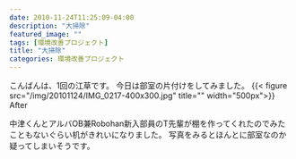```yaml
---
date: 2010-11-24T11:25:09-04:00
description: "大掃除"
featured_image: ""
tags: [環境改善プロジェクト]
title: "大掃除"
categories: 環境改善プロジェクト
---
```


こんばんは、1回の江草です。
今日は部室の片付けをしてみました。
{{< figure src="/img/20101124/IMG_0217-400x300.jpg" title="" width="500px">}}
After

中津くんとアルバOB兼Robohan新入部員のT先輩が棚を作ってくれたのでみたこともないぐらい机がきれいになりました。
写真をみるとほんとに部室なのか疑ってしまいそうです。
